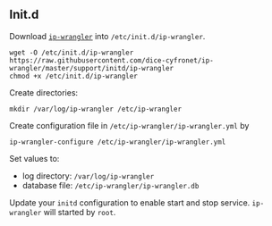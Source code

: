 ## Init.d

Download [`ip-wrangler`](https://github.com/dice-cyfronet/ip-wrangler/blob/master/support/initd/ip-wrangler)
into `/etc/init.d/ip-wrangler`.

    wget -O /etc/init.d/ip-wrangler https://raw.githubusercontent.com/dice-cyfronet/ip-wrangler/master/support/initd/ip-wrangler
    chmod +x /etc/init.d/ip-wrangler

Create directories:

    mkdir /var/log/ip-wrangler /etc/ip-wrangler

Create configuration file in `/etc/ip-wrangler/ip-wrangler.yml` by

    ip-wrangler-configure /etc/ip-wrangler/ip-wrangler.yml

Set values to:

* log directory: `/var/log/ip-wrangler`
* database file: `/etc/ip-wrangler/ip-wrangler.db`

Update your `initd` configuration to enable start and stop service. `ip-wrangler` will started by `root`.
